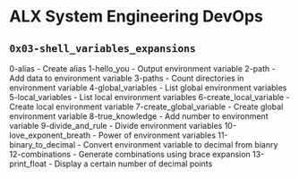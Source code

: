 # ALX System Engineering DevOps

## `0x03-shell_variables_expansions`

0-alias - Create alias
1-hello_you - Output environment variable
2-path - Add data to environment variable
3-paths - Count directories in environment variable
4-global_variables - List global environment variables
5-local_variables - List local environment variables
6-create_local_variable - Create local environment variable
7-create_global_variable - Create global environment variable
8-true_knowledge - Add number to environment variable
9-divide_and_rule - Divide environment variables
10-love_exponent_breath - Power of environment variables
11-binary_to_decimal - Convert environment variable to decimal from bianry
12-combinations - Generate combinations using brace expansion
13-print_float - Display a certain number of decimal points
